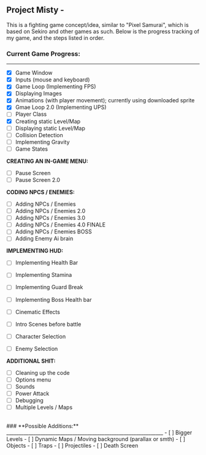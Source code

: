 ## Project Misty -
This is a fighting game concept/idea, similar to "Pixel Samurai", which is based on Sekiro and other games as such.
Below is the progress tracking of my game, and the steps listed in order. 

### **Current Game Progress:**
________________________________________________________________
- [X] Game Window
- [X] Inputs (mouse and keyboard)
- [X] Game Loop (Implementing FPS)
- [X] Displaying Images
- [X] Animations (with player movement); currently using downloaded sprite
- [X] Gmae Loop 2.0 (Implementing UPS)
- [ ] Player Class
- [X] Creating static Level/Map
- [ ] Displaying static Level/Map
- [ ] Collision Detection
- [ ] Implementing Gravity
- [ ] Game States

**CREATING AN IN-GAME MENU:**
- [ ] Pause Screen
- [ ] Pause Screen 2.0

**CODING NPCS / ENEMIES:**
- [ ] Adding NPCs / Enemies
- [ ] Adding NPCs / Enemies 2.0
- [ ] Adding NPCs / Enemies 3.0
- [ ] Adding NPCs / Enemies 4.0 FINALE
- [ ] Adding NPCs / Enemies BOSS
- [ ] Adding Enemy Ai brain

**IMPLEMENTING HUD:**
- [ ] Implementing Health Bar
- [ ] Implementing Stamina
- [ ] Implementing Guard Break
- [ ] Implementing Boss Health bar

- [ ] Cinematic Effects
- [ ] Intro Scenes before battle
- [ ] Character Selection
- [ ] Enemy Selection

**ADDITIONAL SHIT:**
- [ ] Cleaning up the code
- [ ] Options menu
- [ ] Sounds
- [ ] Power Attack
- [ ] Debugging
- [ ] Multiple Levels / Maps

<br>
### **Possible Additions:**
________________________________________________________________
- [ ] Bigger Levels
- [ ] Dynamic Maps / Moving background (parallax or smth)
- [ ] Objects
- [ ] Traps
- [ ] Projectiles
- [ ] Death Screen
